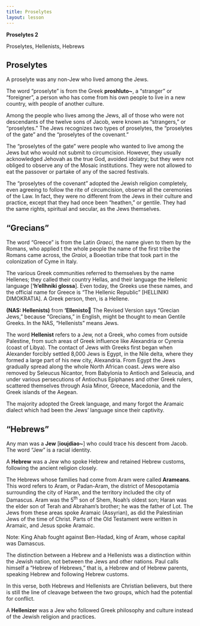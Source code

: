 ```yaml
---
title: Proselytes
layout: lesson
---
```



**Proselytes 2**

Proselytes, Hellenists, Hebrews

Proselytes
----------

A proselyte was any non-Jew who lived among the Jews.

The word “proselyte” is from the Greek **proshluto\~**, a “stranger” or
“foreigner”, a person who has come from his own people to live in a new
country, with people of another culture.

Among the people who lives among the Jews, all of those who were not
descendants of the twelve sons of Jacob, were known as “strangers,” or
“proselytes.” The Jews recognizes two types of proselytes, the
“proselytes of the gate” and the “proselytes of the covenant.”

The “proselytes of the gate” were people who wanted to live among the
Jews but who would not submit to circumcision. However, they usually
acknowledged Jehovah as the true God, avoided idolatry; but they were
not obliged to observe any of the Mosaic institutions. They were not
allowed to eat the passover or partake of any of the sacred festivals.

The “proselytes of the covenant” adopted the Jewish religion completely,
even agreeing to follow the rite of circumcision, observe all the
ceremonies of the Law. In fact, they were no different from the Jews in
their culture and practice, except that they had once been “heathen,” or
gentile. They had the same rights, spiritual and secular, as the Jews
themselves.

“Grecians”
----------

The word “Greece” is from the Latin *Graeci*, the name given to them by
the Romans, who applied t the whole people the name of the first tribe
the Romans came across, the *Graioi*, a Boeotian tribe that took part in
the colonization of Cyme in Italy.

The various Greek communities referred to themselves by the name
Hellenes; they called their country Hellas, and their language the
Hellenic language [**‘h‘ellhniki glossa**]. Even today, the Greeks use
these names, and the official name for Greece is “The Hellenic Republic”
[HELLINIKI DIMOKRATIA]. A Greek person, then, is a Hellene.

**(NAS: Hellenists)** from **‘Ellenisto** The Revised Version says
“Grecian Jews,” because “Grecians,” in English, might be thought to mean
Gentile Greeks. In the NAS, “Hellenists” means Jews.

The word **Hellenist** refers to a Jew, not a Greek, who comes from
outside Palestine, from such areas of Greek influence like Alexandria or
Cyrenia (coast of Libya). The contact of Jews with Greeks first began
when Alexander forcibly settled 8,000 Jews is Egypt, in the Nile delta,
where they formed a large part of his new city, Alexandria. From Egypt
the Jews gradually spread along the whole North African coast. Jews were
also removed by Seleucus Nicantor, from Babylonia to Antioch and
Seleucia, and under various persecutions of Antiochus Epiphanes and
other Greek rulers, scattered themselves through Asia Minor, Greece,
Macedonia, and the Greek islands of the Aegean.

The majority adopted the Greek language, and many forgot the Aramaic
dialect which had been the Jews’ language since their captivity.

“Hebrews”
---------

Any man was a **Jew** [**ioujdiao\~**] who could trace his descent from
Jacob. The word “Jew” is a racial identity.

A **Hebrew** was a Jew who spoke Hebrew and retained Hebrew customs,
following the ancient religion closely.

The Hebrews whose families had come from Aram were called **Arameans**.
This word refers to Aram, or Padan-Aram, the district of Mesopotamia
surrounding the city of Haran, and the territory included the city of
Damascus. Aram was the 5<sup>th</sup> son of Shem, Noah’s oldest son;
Haran was the elder son of Terah and Abraham’s brother; he was the
father of Lot. The Jews from these areas spoke Aramaic (Assyrian), as
did the Palestinian Jews of the time of Christ. Parts of the Old
Testament were written in Aramaic, and Jesus spoke Aramaic.

Note: King Ahab fought against Ben-Hadad, king of Aram, whose capital
was Damascus.

The distinction between a Hebrew and a Hellenists was a distinction
within the Jewish nation, not between the Jews and other nations. Paul
calls himself a “Hebrew of Hebrews,” that is, a Hebrew and of Hebrew
parents, speaking Hebrew and following Hebrew customs.

In this verse, both Hebrews and Hellenists are Christian believers, but
there is still the line of cleavage between the two groups, which had
the potential for conflict.

A **Hellenizer** was a Jew who followed Greek philosophy and culture
instead of the Jewish religion and practices.

